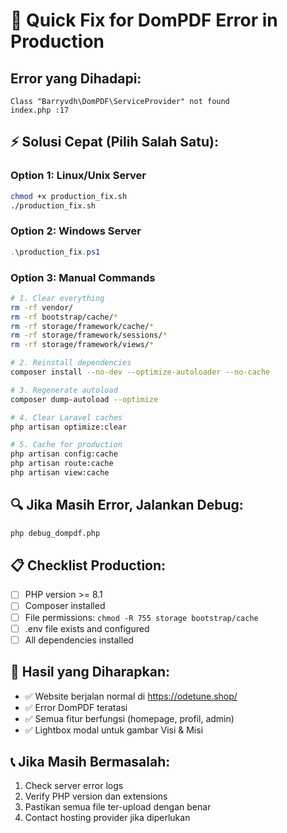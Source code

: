 # 🚨 Quick Fix for DomPDF Error in Production

## Error yang Dihadapi:
```
Class "Barryvdh\DomPDF\ServiceProvider" not found
index.php :17
```

## ⚡ Solusi Cepat (Pilih Salah Satu):

### **Option 1: Linux/Unix Server**
```bash
chmod +x production_fix.sh
./production_fix.sh
```

### **Option 2: Windows Server**
```powershell
.\production_fix.ps1
```

### **Option 3: Manual Commands**
```bash
# 1. Clear everything
rm -rf vendor/
rm -rf bootstrap/cache/*
rm -rf storage/framework/cache/*
rm -rf storage/framework/sessions/*
rm -rf storage/framework/views/*

# 2. Reinstall dependencies
composer install --no-dev --optimize-autoloader --no-cache

# 3. Regenerate autoload
composer dump-autoload --optimize

# 4. Clear Laravel caches
php artisan optimize:clear

# 5. Cache for production
php artisan config:cache
php artisan route:cache
php artisan view:cache
```

## 🔍 Jika Masih Error, Jalankan Debug:
```bash
php debug_dompdf.php
```

## 📋 Checklist Production:
- [ ] PHP version >= 8.1
- [ ] Composer installed
- [ ] File permissions: `chmod -R 755 storage bootstrap/cache`
- [ ] .env file exists and configured
- [ ] All dependencies installed

## 🎯 Hasil yang Diharapkan:
- ✅ Website berjalan normal di https://odetune.shop/
- ✅ Error DomPDF teratasi
- ✅ Semua fitur berfungsi (homepage, profil, admin)
- ✅ Lightbox modal untuk gambar Visi & Misi

## 📞 Jika Masih Bermasalah:
1. Check server error logs
2. Verify PHP version dan extensions
3. Pastikan semua file ter-upload dengan benar
4. Contact hosting provider jika diperlukan

